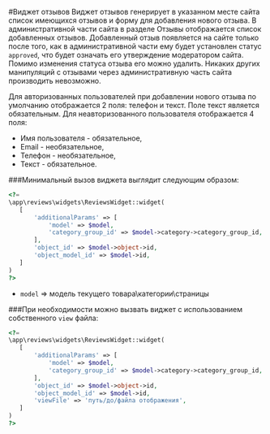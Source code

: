 #Виджет отзывов
Виджет отзывов генерирует в указанном месте  сайта список имеющихся отзывов и форму для добавления нового отзыва.
В административной части сайта в разделе Отзывы отображается список добавленных отзывов.
Добавленный отзыв появляется на сайте только после того, как в административной части ему будет установлен статус `approved`, что будет означать его утверждение модератором сайта.
Помимо изменения статуса отзыва его можно удалить. Никаких других манипуляций с отзывами через административную часть сайта производить невозможно.

Для авторизованных пользователей при добавлении нового отзыва по умолчанию отображается 2 поля: телефон и текст. Поле текст является обязательным.
Для неавторизованного пользователя отображается 4 поля:
- Имя пользователя - обязательное,
- Email - необязательное,
- Телефон - необязательное,
- Текст - обязательное.

###Минимальный вызов виджета выглядит следующим образом:
```php
<?=
\app\reviews\widgets\ReviewsWidget::widget(
   [
       'additionalParams' => [
           'model' => $model,
           'category_group_id' => $model->category->category_group_id,
       ],
       'object_id' => $model->object->id,
       'object_model_id' => $model->id,
   ]
)
?>
```
- `model` => модель текущего товара\категории\страницы

###При необходимости можно вызвать виджет с использованием собственного `view` файла:

```php
<?=
\app\reviews\widgets\ReviewsWidget::widget(
   [
       'additionalParams' => [
           'model' => $model,
           'category_group_id' => $model->category->category_group_id,
       ],
       'object_id' => $model->object->id,
       'object_model_id' => $model->id,
       'viewFile' => 'путь/до/файла отображения',
   ]
)
?>
```
